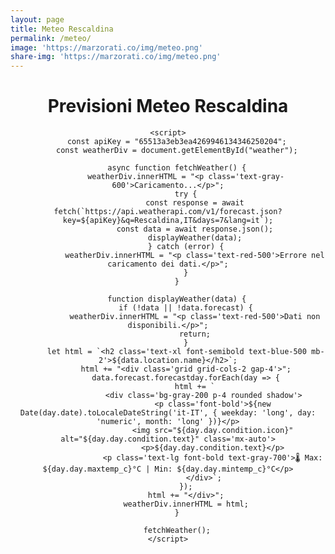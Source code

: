 ```yaml
---
layout: page
title: Meteo Rescaldina
permalink: /meteo/
image: 'https://marzorati.co/img/meteo.png'
share-img: 'https://marzorati.co/img/meteo.png'
---
```

<center>

<html lang="it">
<head>
    <meta charset="UTF-8">
    <meta name="viewport" content="width=device-width, initial-scale=1.0">
    <title>Previsioni Meteo</title>
    <script src="https://cdn.tailwindcss.com"></script>
</head>
<body class="bg-gray-100 flex flex-col items-center p-6">
    <div class="bg-white shadow-lg rounded-lg p-6 max-w-2xl w-full">
        <h1 class="text-2xl font-bold text-center text-blue-600 mb-4">Previsioni Meteo Rescaldina</h1>
        <div id="weather" class="text-center"></div>
    </div>

    <script>
        const apiKey = "65513a3eb3ea4269946134346250204";
        const weatherDiv = document.getElementById("weather");

        async function fetchWeather() {
            weatherDiv.innerHTML = "<p class='text-gray-600'>Caricamento...</p>";
            try {
                const response = await fetch(`https://api.weatherapi.com/v1/forecast.json?key=${apiKey}&q=Rescaldina,IT&days=7&lang=it`);
                const data = await response.json();
                displayWeather(data);
            } catch (error) {
                weatherDiv.innerHTML = "<p class='text-red-500'>Errore nel caricamento dei dati.</p>";
            }
        }

        function displayWeather(data) {
            if (!data || !data.forecast) {
                weatherDiv.innerHTML = "<p class='text-red-500'>Dati non disponibili.</p>";
                return;
            }
            let html = `<h2 class='text-xl font-semibold text-blue-500 mb-2'>${data.location.name}</h2>`;
            html += "<div class='grid grid-cols-2 gap-4'>";
            data.forecast.forecastday.forEach(day => {
                html += `
                    <div class='bg-gray-200 p-4 rounded shadow'>
                        <p class='font-bold'>${new Date(day.date).toLocaleDateString('it-IT', { weekday: 'long', day: 'numeric', month: 'long' })}</p>
                        <img src="${day.day.condition.icon}" alt="${day.day.condition.text}" class='mx-auto'>
                        <p>${day.day.condition.text}</p>
                        <p class='text-lg font-bold text-gray-700'>🌡 Max: ${day.day.maxtemp_c}°C | Min: ${day.day.mintemp_c}°C</p>
                    </div>`;
            });
            html += "</div>";
            weatherDiv.innerHTML = html;
        }

        fetchWeather();
    </script>
</body>
</html>

</center>